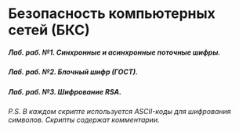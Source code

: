 # Безопасность компьютерных сетей (БКС)
##### Лаб. раб. №1. Синхронные и асинхронные поточные шифры.
##### Лаб. раб. №2. Блочный шифр (ГОСТ).
##### Лаб. раб. №3. Шифрование RSA.
###### P.S. В каждом скрипте используется ASCII-коды для шифрования символов. Скрипты содержат комментарии.
